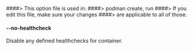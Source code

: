 ####> This option file is used in:
####>   podman create, run
####> If you edit this file, make sure your changes
####> are applicable to all of those.
#### **--no-healthcheck**

Disable any defined healthchecks for container.
